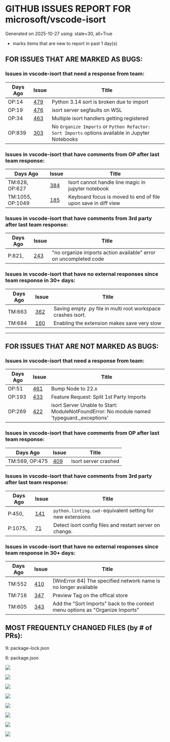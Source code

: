 
# GITHUB ISSUES REPORT FOR microsoft/vscode-isort


Generated on 2025-10-27 using: stale=30, all=True


* marks items that are new to report in past 1 day(s)


## FOR ISSUES THAT ARE MARKED AS BUGS:


### Issues in vscode-isort that need a response from team:

| Days Ago | Issue | Title |
| --- | --- | --- |
 |  OP:14  |[479](https://github.com/microsoft/vscode-isort/issues/479 "Python 3.14 sort is broken due to import") | Python 3.14 sort is broken due to import |
 |  OP:19  |[476](https://github.com/microsoft/vscode-isort/issues/476 "isort server segfaults on WSL") | isort server segfaults on WSL |
 |  OP:34  |[463](https://github.com/microsoft/vscode-isort/issues/463 "Multiple isort handlers getting registered") | Multiple isort handlers getting registered |
 |  OP:839  |[303](https://github.com/microsoft/vscode-isort/issues/303 "No `Organize Imports` or `Python Refactor: Sort Imports` options available in Jupyter Notebooks") | No `Organize Imports` or `Python Refactor: Sort Imports` options available in Jupyter Notebooks |

### Issues in vscode-isort that have comments from OP after last team response:

| Days Ago | Issue | Title |
| --- | --- | --- |
 |  TM:628, OP:627  |[384](https://github.com/microsoft/vscode-isort/issues/384 "Isort cannot handle line magic in jupyter notebook") | Isort cannot handle line magic in jupyter notebook |
 |  TM:1055, OP:1049  |[185](https://github.com/microsoft/vscode-isort/issues/185 "Keyboard focus is moved to end of file upon save in diff view") | Keyboard focus is moved to end of file upon save in diff view |

### Issues in vscode-isort that have comments from 3rd party after last team response:

| Days Ago | Issue | Title |
| --- | --- | --- |
 |  P:821,  |[243](https://github.com/microsoft/vscode-isort/issues/243 "&quot;no organize imports action available&quot; error on uncompleted code") | "no organize imports action available" error on uncompleted code |

### Issues in vscode-isort that have no external responses since team response in 30+ days:

| Days Ago | Issue | Title |
| --- | --- | --- |
 |  TM:663  |[362](https://github.com/microsoft/vscode-isort/issues/362 "Saving empty .py file in multi root workspace crashes isort.") | Saving empty .py file in multi root workspace crashes isort. |
 |  TM:684  |[160](https://github.com/microsoft/vscode-isort/issues/160 "Enabling the extension makes save very slow") | Enabling the extension makes save very slow |

---

## FOR ISSUES THAT ARE NOT MARKED AS BUGS:


### Issues in vscode-isort that need a response from team:

| Days Ago | Issue | Title |
| --- | --- | --- |
 |  OP:51  |[461](https://github.com/microsoft/vscode-isort/issues/461 "Bump Node to 22.x") | Bump Node to 22.x |
 |  OP:193  |[433](https://github.com/microsoft/vscode-isort/issues/433 "Feature Request: Split 1st Party Imports") | Feature Request: Split 1st Party Imports |
 |  OP:269  |[422](https://github.com/microsoft/vscode-isort/issues/422 "isort Server Unable to Start: ModuleNotFoundError: No module named 'typeguard._exceptions'") | isort Server Unable to Start: ModuleNotFoundError: No module named 'typeguard._exceptions' |

### Issues in vscode-isort that have comments from OP after last team response:

| Days Ago | Issue | Title |
| --- | --- | --- |
 |  TM:569, OP:475  |[409](https://github.com/microsoft/vscode-isort/issues/409 "Isort server crashed") | Isort server crashed |

### Issues in vscode-isort that have comments from 3rd party after last team response:

| Days Ago | Issue | Title |
| --- | --- | --- |
 |  P:450,  |[141](https://github.com/microsoft/vscode-isort/issues/141 "`python.linting.cwd`-equivalent setting for new extensions") | `python.linting.cwd`-equivalent setting for new extensions |
 |  P:1075,  |[71](https://github.com/microsoft/vscode-isort/issues/71 "Detect isort config files and restart server on change.") | Detect isort config files and restart server on change. |

### Issues in vscode-isort that have no external responses since team response in 30+ days:

| Days Ago | Issue | Title |
| --- | --- | --- |
 |  TM:552  |[410](https://github.com/microsoft/vscode-isort/issues/410 "[WinError 64] The specified network name is no longer available") | [WinError 64] The specified network name is no longer available |
 |  TM:716  |[347](https://github.com/microsoft/vscode-isort/issues/347 "Preview Tag on the offical store") | Preview Tag on the offical store |
 |  TM:605  |[343](https://github.com/microsoft/vscode-isort/issues/343 "Add the &quot;Sort Imports&quot; back to the context menu options as &quot;Organize Imports&quot;") | Add the "Sort Imports" back to the context menu options as "Organize Imports" |





## MOST FREQUENTLY CHANGED FILES (by # of PRs):

  9: package-lock.json


  6: package.json


![](bugcount.png)

![](time_to_merge_prs.png)

![](time_to_close_issues.png)

![](time_to_first_response.png)

![](label_frequencies.png)

![](files_changed_per_pr.png)

![](lines_changed_per_pr.png)

![](termcloud.png)